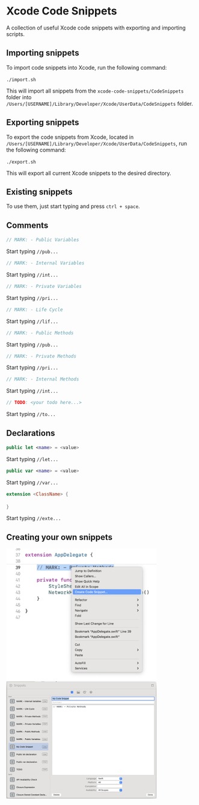 # Xcode Code Snippets
A collection of useful Xcode code snippets with exporting and importing scripts.

## Importing snippets
To import code snippets into Xcode, run the following command:

`./import.sh`

This will import all snippets from the `xcode-code-snippets/CodeSnippets` folder into `/Users/[USERNAME]/Library/Developer/Xcode/UserData/CodeSnippets` folder.

## Exporting snippets
To export the code snippets from Xcode, located in `/Users/[USERNAME]/Library/Developer/Xcode/UserData/CodeSnippets`, run the following command:

`./export.sh`

This will export all current Xcode snippets to the desired directory.

## Existing snippets

To use them, just start typing and press `ctrl + space`.

## Comments

```swift
// MARK: - Public Variables
```
Start typing `//pub...`

```swift
// MARK: - Internal Variables
```
Start typing `//int...`

```swift
// MARK: - Private Variables
```
Start typing `//pri...`


```swift
// MARK: - Life Cycle
```
Start typing `//lif...`

```swift
// MARK: - Public Methods
```
Start typing `//pub...`

```swift
// MARK: - Private Methods
```
Start typing `//pri...`

```swift
// MARK: - Internal Methods
```
Start typing `//int...`

```swift
// TODO: <your todo here...>
```
Start typing `//to...`

## Declarations

```swift
public let <name> = <value>
```
Start typing `//let...`

```swift
public var <name> = <value>
```
Start typing `//var...`

```swift
extension <ClassName> {
        
}
```
Start typing `//exte...`

## Creating your own snippets

<img src="README_FILES/Screenshot01.png" width=400 />

<img src="README_FILES/Screenshot02.png" width=400 />